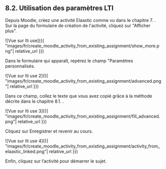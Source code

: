 ## 8.2. Utilisation des paramètres LTI

Depuis Moodle, créez une activité Elaastic comme vu dans le chapitre 7. . Sur la page du formulaire de création de l'activité, cliquez sur "Afficher plus".

![Vue sur lti use]({{ "images/fr/create_moodle_activity_from_existing_assignment/show_more.png"| relative_url }})

Dans le formulaire qui apparaît, repérez le champ "Paramètres personnalisés.

![Vue sur lti use 2]({{ "images/fr/create_moodle_activity_from_existing_assignment/advanced.png"| relative_url }})

Dans ce champ, collez le texte que vous avez copié grâce à la méthode décrite dans le chapitre 8.1. .

![Vue sur lti use 3]({{ "images/fr/create_moodle_activity_from_existing_assignment/fill_advanced.png"| relative_url }})

Cliquez sur Enregistrer et revenir au cours.

![Vue sur lti use 4]({{ "images/fr/create_moodle_activity_from_existing_assignment/activity_from_elaastic_linked.png"| relative_url }})

Enfin, cliquez sur l’activité pour démarrer le sujet.